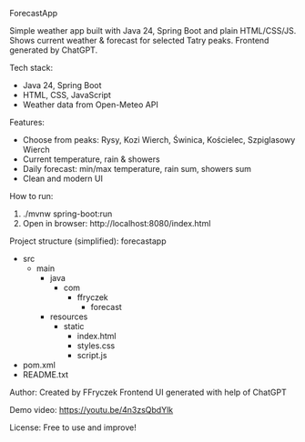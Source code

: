 ForecastApp

Simple weather app built with Java 24, Spring Boot and plain HTML/CSS/JS.
Shows current weather & forecast for selected Tatry peaks.
Frontend generated by ChatGPT.

Tech stack:
- Java 24, Spring Boot
- HTML, CSS, JavaScript
- Weather data from Open-Meteo API

Features:
- Choose from peaks: Rysy, Kozi Wierch, Świnica, Kościelec, Szpiglasowy Wierch
- Current temperature, rain & showers
- Daily forecast: min/max temperature, rain sum, showers sum
- Clean and modern UI

How to run:
1) ./mvnw spring-boot:run
2) Open in browser: http://localhost:8080/index.html

Project structure (simplified):
forecastapp
  - src
    - main
      - java
        - com
          - ffryczek
            - forecast
      - resources
        - static
          - index.html
          - styles.css
          - script.js
  - pom.xml
  - README.txt

Author:
Created by FFryczek
Frontend UI generated with help of ChatGPT

Demo video:
https://youtu.be/4n3zsQbdYlk

License:
Free to use and improve!
